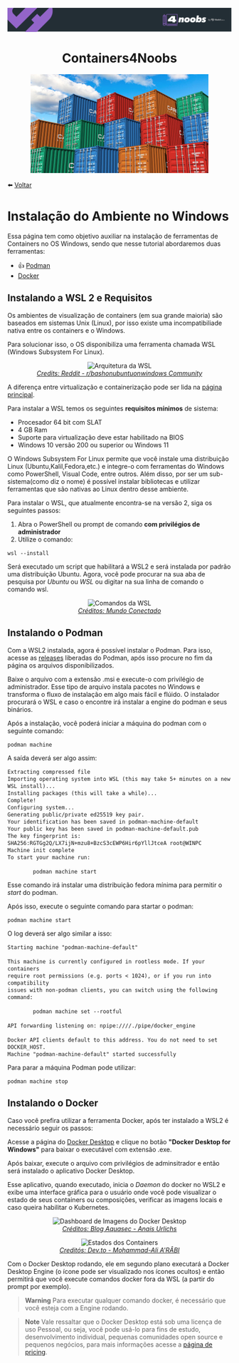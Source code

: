 <p align="center">
    <img src="../assets/header-4noobs.svg">
</p>

<h1 align="center">Containers4Noobs</h1>

<p align="center">
    <img src="../assets/containers.jpg" />
</p>

⬅️ [Voltar](../README.md)

# Instalação do Ambiente no Windows

Essa página tem como objetivo auxiliar na instalação de ferramentas de Containers no OS Windows, sendo que nesse tutorial abordaremos duas ferramentas:

- 👍 [Podman](#instalando-o-podman)
- [Docker](#instalando-o-docker)

## Instalando a WSL 2 e Requisitos

Os ambientes de visualização de containers (em sua grande maioria) são baseados em sistemas Unix (Linux), por isso existe uma incompatibiliade nativa entre os containers e o Windows.

Para solucionar isso, o OS disponibiliza uma ferramenta chamada WSL (Windows Subsystem For Linux).

<p align="center">
  <img src="https://res.cloudinary.com/practicaldev/image/fetch/s--lV4X43s---/c_limit%2Cf_auto%2Cfl_progressive%2Cq_auto%2Cw_880/https://dev-to-uploads.s3.amazonaws.com/i/erssr2kcgbvyv8niqmdi.png"/ alt="Arquitetura da WSL">
  <br/>
  <em><a href="https://www.reddit.com/r/bashonubuntuonwindows/comments/bna3hq/the_complete_diagram_of_the_wsl2_architecture_as/">Credits: Reddit - r/bashonubuntuonwindows Community</a></em>
</p>

A diferença entre virtualização e containerização pode ser lida na [página principal](../README.md).

Para instalar a WSL temos os seguintes **requisitos mínimos** de sistema:

- Procesador 64 bit com SLAT
- 4 GB Ram
- Suporte para virtualização deve estar habilitado na BIOS
- Windows 10 versão 200 ou superior ou Windows 11

O Windows Subsystem For Linux permite que você instale uma distribuição Linux (Ubuntu,Kalil,Fedora,etc.) e integre-o com ferramentas do Windows como PowerShell, Visual Code, entre outros. Além disso, por ser um sub-sistema(como diz o nome)
é possível instalar bibliotecas e utilizar ferramentas que são nativas ao Linux dentro desse ambiente.

Para instalar o WSL, que atualmente encontra-se na versão 2, siga os seguintes passos:

1. Abra o PowerShell ou prompt de comando <strong>com privilégios de administrador</strong>
2. Utilize o comando:

```shell
wsl --install
```

Será executado um script que habilitará a WSL2 e será instalada por padrão uma distribuição Ubuntu.
Agora, você pode procurar na sua aba de pesquisa por *Ubuntu* ou *WSL* ou digitar na sua linha de comando o comando wsl.

<p align="center">
  <img src="https://mundoconectado.com.br/uploads/2020/09/12/15409/windows-10-linux-wsl-2-update-02.jpg" alt="Comandos da WSL"/>
  <br/>
  <em><a href="https://mundoconectado.com.br">Créditos: Mundo Conectado</a></em>
</p>

## Instalando o Podman

Com a WSL2 instalada, agora é possível instalar o Podman. Para isso, acesse as [releases](https://github.com/containers/podman/releases) liberadas do Podman, após isso procure no fim da página os arquivos disponibilizados.

Baixe o arquivo com a extensão .msi e execute-o com privilégio de administrador. Esse tipo de arquivo instala pacotes no Windows e transforma o fluxo de instalação em algo mais fácil e flúido. O instalador procurará o WSL e caso o encontre irá instalar a engine do podman e seus binários.

Após a instalação, você poderá iniciar a máquina do podman com o seguinte comando:

```shell
podman machine
```

A saída deverá ser algo assim:

```shell
Extracting compressed file
Importing operating system into WSL (this may take 5+ minutes on a new WSL install)...
Installing packages (this will take a while)...
Complete!
Configuring system...
Generating public/private ed25519 key pair.
Your identification has been saved in podman-machine-default
Your public key has been saved in podman-machine-default.pub
The key fingerprint is:
SHA256:RGTGg2Q/LX7ijN+mzu8+BzcS3cEWP6Hir6pYllJtceA root@WINPC
Machine init complete
To start your machine run:

        podman machine start 
```

Esse comando irá instalar uma distribuição fedora mínima para permitir o *start* do podman.

Após isso, execute o seguinte comando para startar o podman:

```shell
podman machine start
```

O log deverá ser algo similar a isso:

```shell
Starting machine "podman-machine-default"

This machine is currently configured in rootless mode. If your containers
require root permissions (e.g. ports < 1024), or if you run into compatibility
issues with non-podman clients, you can switch using the following command:

        podman machine set --rootful

API forwarding listening on: npipe:////./pipe/docker_engine

Docker API clients default to this address. You do not need to set DOCKER_HOST.
Machine "podman-machine-default" started successfully
```

Para parar a máquina Podman pode utilizar:

```shell
podman machine stop
```

## Instalando o Docker

Caso você prefira utilizar a ferramenta Docker, após  ter instalado a WSL2 é necessário seguir os passos:

Acesse a página do [Docker Desktop](https://docs.docker.com/desktop/install/windows-install/) e clique no botão <strong>"Docker Desktop for Windows"</strong> para baixar o executável com extensão .exe.

Após baixar, execute o arquivo com privilégios de adminsitrador e então será instalado o aplicativo Docker Desktop.

Esse aplicativo, quando executado, inicia o *Daemon* do docker no WSL2 e exibe uma interface gráfica para o usuário onde você pode visualizar o estado de seus containers ou composições, verificar as imagens locais e caso queira habilitar o Kubernetes.

<p align="center">
  <img src="https://1665891.fs1.hubspotusercontent-na1.net/hubfs/1665891/Picture-1-Docker-Desktop-Dashboard%2C-open-the-Extension-Marketplace-v2.jpg" alt="Dashboard de Imagens do Docker Desktop"/>
  <br/>
  <em><a href="https://blog.aquasec.com/container-image-scanning-docker-desktop-with-trivy">Créditos: Blog Aquasec - Anais Urlichs</a></em>
</p>
<p align="center">
  <img src="https://res.cloudinary.com/practicaldev/image/fetch/s--ukEYjhJ---/c_imagga_scale,f_auto,fl_progressive,h_900,q_auto,w_1600/https://dev-to-uploads.s3.amazonaws.com/uploads/articles/zzagw1vphidl5d79kuez.png" alt="Estados dos Containers">
  <br/>
  <em><a href="https://dev.to/aerabi/docker-desktop-for-linux-on-ubuntu-2204-5a6d">Creditós: Dev.to - Mohammad-Ali A'RÂBI</a></em>
</p>

Com o Docker Desktop rodando, ele em segundo plano executará a Docker Desktop Engine (o ícone pode ser visualizado nos ícones ocultos) e então permitirá que você execute comandos docker fora da WSL (a partir do prompt por exemplo).

> **Warning**
> Para executar qualquer comando docker, é necessário que você esteja com a Engine rodando.

> **Note** 
> Vale ressaltar que o Docker Desktop está sob uma licença de uso Pessoal, ou seja, você pode usá-lo para fins de estudo, desenvolvimento individual, pequenas comunidades open source e pequenos negócios, para mais informações acesse a [página de pricing](https://www.docker.com/pricing/).